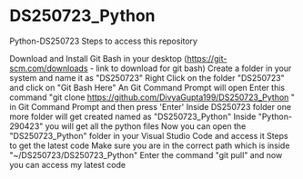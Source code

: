 # DS250723_Python
Python-DS250723
Steps to access this repository

Download and Install Git Bash in your desktop (https://git-scm.com/downloads - link to download for git bash)
Create a folder in your system and name it as "DS250723"
Right Click on the folder "DS250723" and click on "Git Bash Here"
An Git Command Prompt will open
Enter this command "git clone https://github.com/DivyaGupta199/DS250723_Python " in Git Command Prompt and then press 'Enter'
Inside DS250723 folder one more folder will get created named as "DS250723_Python"
Inside "Python-290423" you will get all the python files
Now you can open the "DS250723_Python" folder in your Visual Studio Code and access it Steps to get the latest code Make sure you are in the correct path which is inside "~/DS250723/DS250723_Python" Enter the command "git pull" and now you can access my latest code
